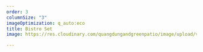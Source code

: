 ```yaml
---
order: 3
columnSize: "3"
imageOptimization: q_auto:eco
title: Bistro Set
image: https://res.cloudinary.com/quangdungandgreenpatio/image/upload/v1575706749/posts/Capture_16_yixalf.jpg

---
```

